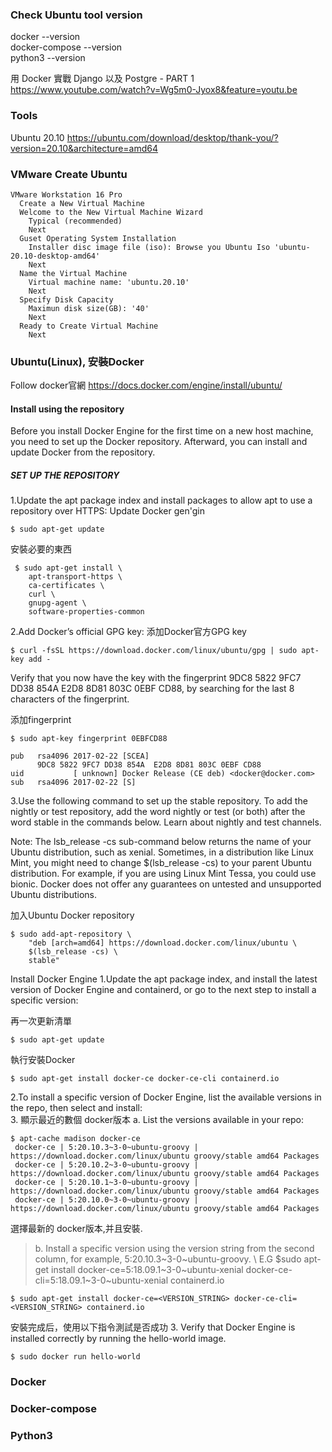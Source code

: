 ### Check Ubuntu tool version
docker --version\
docker-compose --version\
python3 --version

用 Docker 實戰 Django 以及 Postgre - PART 1\
https://www.youtube.com/watch?v=Wg5m0-Jyox8&feature=youtu.be

### Tools
Ubuntu 20.10 https://ubuntu.com/download/desktop/thank-you/?version=20.10&architecture=amd64

### VMware Create Ubuntu
```
VMware Workstation 16 Pro
  Create a New Virtual Machine
  Welcome to the New Virtual Machine Wizard
    Typical (recommended)
    Next
  Guset Operating System Installation
    Installer disc image file (iso): Browse you Ubuntu Iso 'ubuntu-20.10-desktop-amd64'
    Next
  Name the Virtual Machine
    Virtual machine name: 'ubuntu.20.10'
    Next
  Specify Disk Capacity
    Maximun disk size(GB): '40'
    Next
  Ready to Create Virtual Machine
    Next
```

### Ubuntu(Linux), 安裝Docker
Follow docker官網 https://docs.docker.com/engine/install/ubuntu/

#### Install using the repository
Before you install Docker Engine for the first time on a new host machine, you need to set up the Docker repository. Afterward, you can install and update Docker from the repository.
##### SET UP THE REPOSITORY

1.Update the apt package index and install packages to allow apt to use a repository over HTTPS:
Update Docker
gen'gin
```
$ sudo apt-get update
```
安裝必要的東西
```
 $ sudo apt-get install \
    apt-transport-https \
    ca-certificates \
    curl \
    gnupg-agent \
    software-properties-common 
```
    

2.Add Docker’s official GPG key:
添加Docker官方GPG key
```
$ curl -fsSL https://download.docker.com/linux/ubuntu/gpg | sudo apt-key add -
```
Verify that you now have the key with the fingerprint 9DC8 5822 9FC7 DD38 854A  E2D8 8D81 803C 0EBF CD88, by searching for the last 8 characters of the fingerprint.

添加fingerprint
```
$ sudo apt-key fingerprint 0EBFCD88 

pub   rsa4096 2017-02-22 [SCEA]
      9DC8 5822 9FC7 DD38 854A  E2D8 8D81 803C 0EBF CD88
uid           [ unknown] Docker Release (CE deb) <docker@docker.com>
sub   rsa4096 2017-02-22 [S]
```

3.Use the following command to set up the stable repository. To add the nightly or test repository, add the word nightly or test (or both) after the word stable in the commands below. Learn about nightly and test channels.

Note: The lsb_release -cs sub-command below returns the name of your Ubuntu distribution, such as xenial. Sometimes, in a distribution like Linux Mint, you might need to change $(lsb_release -cs) to your parent Ubuntu distribution. For example, if you are using Linux Mint Tessa, you could use bionic. Docker does not offer any guarantees on untested and unsupported Ubuntu distributions.

加入Ubuntu Docker repository
```
$ sudo add-apt-repository \
    "deb [arch=amd64] https://download.docker.com/linux/ubuntu \
    $(lsb_release -cs) \
    stable"
```
Install Docker Engine
1.Update the apt package index, and install the latest version of Docker Engine and containerd, or go to the next step to install a specific version:

再一次更新清單
```
$ sudo apt-get update
```
執行安裝Docker
```
$ sudo apt-get install docker-ce docker-ce-cli containerd.io
```
2.To install a specific version of Docker Engine, list the available versions in the repo, then select and install:\
3.
顯示最近的數個 docker版本
a. List the versions available in your repo:
```
$ apt-cache madison docker-ce
 docker-ce | 5:20.10.3~3-0~ubuntu-groovy | https://download.docker.com/linux/ubuntu groovy/stable amd64 Packages
 docker-ce | 5:20.10.2~3-0~ubuntu-groovy | https://download.docker.com/linux/ubuntu groovy/stable amd64 Packages
 docker-ce | 5:20.10.1~3-0~ubuntu-groovy | https://download.docker.com/linux/ubuntu groovy/stable amd64 Packages
 docker-ce | 5:20.10.0~3-0~ubuntu-groovy | https://download.docker.com/linux/ubuntu groovy/stable amd64 Packages
```
選擇最新的 docker版本,并且安裝.
> b. Install a specific version using the version string from the second column, for example, 5:20.10.3~3-0~ubuntu-groovy. \ 
> E.G $sudo apt-get install docker-ce=5:18.09.1~3-0~ubuntu-xenial docker-ce-cli=5:18.09.1~3-0~ubuntu-xenial containerd.io
```
$ sudo apt-get install docker-ce=<VERSION_STRING> docker-ce-cli=<VERSION_STRING> containerd.io
```
安裝完成后，使用以下指令測試是否成功
3. Verify that Docker Engine is installed correctly by running the hello-world image.
```
$ sudo docker run hello-world
```

### Docker
### Docker-compose
### Python3
